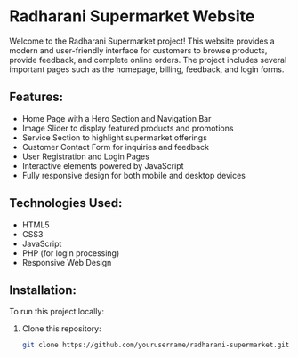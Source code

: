 # Radharani Supermarket Website

Welcome to the Radharani Supermarket project! This website provides a modern and user-friendly interface for customers to browse products, provide feedback, and complete online orders. The project includes several important pages such as the homepage, billing, feedback, and login forms.

## Features:
- Home Page with a Hero Section and Navigation Bar
- Image Slider to display featured products and promotions
- Service Section to highlight supermarket offerings
- Customer Contact Form for inquiries and feedback
- User Registration and Login Pages
- Interactive elements powered by JavaScript
- Fully responsive design for both mobile and desktop devices

## Technologies Used:
- HTML5
- CSS3
- JavaScript
- PHP (for login processing)
- Responsive Web Design

## Installation:

To run this project locally:

1. Clone this repository:
   ```bash
   git clone https://github.com/yourusername/radharani-supermarket.git
